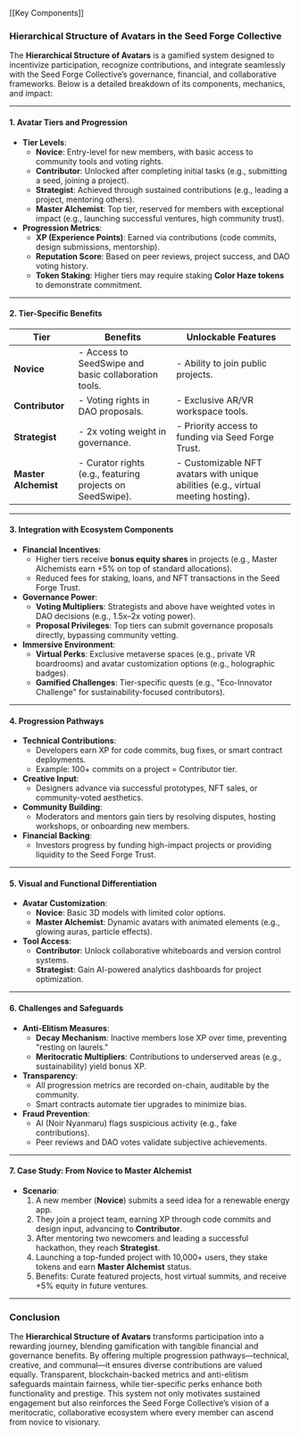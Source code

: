 [[Key Components]]
### **Hierarchical Structure of Avatars in the Seed Forge Collective**

The **Hierarchical Structure of Avatars** is a gamified system designed to incentivize participation, recognize contributions, and integrate seamlessly with the Seed Forge Collective’s governance, financial, and collaborative frameworks. Below is a detailed breakdown of its components, mechanics, and impact:

---

#### **1. Avatar Tiers and Progression**

- **Tier Levels**:
    - **Novice**: Entry-level for new members, with basic access to community tools and voting rights.
    - **Contributor**: Unlocked after completing initial tasks (e.g., submitting a seed, joining a project).
    - **Strategist**: Achieved through sustained contributions (e.g., leading a project, mentoring others).
    - **Master Alchemist**: Top tier, reserved for members with exceptional impact (e.g., launching successful ventures, high community trust).
- **Progression Metrics**:
    - **XP (Experience Points)**: Earned via contributions (code commits, design submissions, mentorship).
    - **Reputation Score**: Based on peer reviews, project success, and DAO voting history.
    - **Token Staking**: Higher tiers may require staking **Color Haze tokens** to demonstrate commitment.

---

#### **2. Tier-Specific Benefits**

| **Tier**              | **Benefits**                                                              | **Unlockable Features**                                               |
|-----------------------|--------------------------------------------------------------------------|----------------------------------------------------------------------|
| **Novice**            | - Access to SeedSwipe and basic collaboration tools.                    | - Ability to join public projects.                                   |
| **Contributor**       | - Voting rights in DAO proposals.                                        | - Exclusive AR/VR workspace tools.                                   |
| **Strategist**        | - 2x voting weight in governance.                                       | - Priority access to funding via Seed Forge Trust.                  |
| **Master Alchemist**  | - Curator rights (e.g., featuring projects on SeedSwipe).              | - Customizable NFT avatars with unique abilities (e.g., virtual meeting hosting). |

---

#### **3. Integration with Ecosystem Components**

- **Financial Incentives**:
    - Higher tiers receive **bonus equity shares** in projects (e.g., Master Alchemists earn +5% on top of standard allocations).
    - Reduced fees for staking, loans, and NFT transactions in the Seed Forge Trust.
- **Governance Power**:
    - **Voting Multipliers**: Strategists and above have weighted votes in DAO decisions (e.g., 1.5x–2x voting power).
    - **Proposal Privileges**: Top tiers can submit governance proposals directly, bypassing community vetting.
- **Immersive Environment**:
    - **Virtual Perks**: Exclusive metaverse spaces (e.g., private VR boardrooms) and avatar customization options (e.g., holographic badges).
    - **Gamified Challenges**: Tier-specific quests (e.g., "Eco-Innovator Challenge" for sustainability-focused contributors).

---

#### **4. Progression Pathways**

- **Technical Contributions**:
    - Developers earn XP for code commits, bug fixes, or smart contract deployments.
    - Example: 100+ commits on a project = Contributor tier.
- **Creative Input**:
    - Designers advance via successful prototypes, NFT sales, or community-voted aesthetics.
- **Community Building**:
    - Moderators and mentors gain tiers by resolving disputes, hosting workshops, or onboarding new members.
- **Financial Backing**:
    - Investors progress by funding high-impact projects or providing liquidity to the Seed Forge Trust.

---

#### **5. Visual and Functional Differentiation**

- **Avatar Customization**:
    - **Novice**: Basic 3D models with limited color options.
    - **Master Alchemist**: Dynamic avatars with animated elements (e.g., glowing auras, particle effects).
- **Tool Access**:
    - **Contributor**: Unlock collaborative whiteboards and version control systems.
    - **Strategist**: Gain AI-powered analytics dashboards for project optimization.

---

#### **6. Challenges and Safeguards**

- **Anti-Elitism Measures**:
    - **Decay Mechanism**: Inactive members lose XP over time, preventing "resting on laurels."
    - **Meritocratic Multipliers**: Contributions to underserved areas (e.g., sustainability) yield bonus XP.
- **Transparency**:
    - All progression metrics are recorded on-chain, auditable by the community.
    - Smart contracts automate tier upgrades to minimize bias.
- **Fraud Prevention**:
    - AI (Noir Nyanmaru) flags suspicious activity (e.g., fake contributions).
    - Peer reviews and DAO votes validate subjective achievements.

---

#### **7. Case Study: From Novice to Master Alchemist**

- **Scenario**:
    1. A new member (**Novice**) submits a seed idea for a renewable energy app.
    2. They join a project team, earning XP through code commits and design input, advancing to **Contributor**.
    3. After mentoring two newcomers and leading a successful hackathon, they reach **Strategist**.
    4. Launching a top-funded project with 10,000+ users, they stake tokens and earn **Master Alchemist** status.
    5. Benefits: Curate featured projects, host virtual summits, and receive +5% equity in future ventures.

---

### **Conclusion**

The **Hierarchical Structure of Avatars** transforms participation into a rewarding journey, blending gamification with tangible financial and governance benefits. By offering multiple progression pathways—technical, creative, and communal—it ensures diverse contributions are valued equally. Transparent, blockchain-backed metrics and anti-elitism safeguards maintain fairness, while tier-specific perks enhance both functionality and prestige. This system not only motivates sustained engagement but also reinforces the Seed Forge Collective’s vision of a meritocratic, collaborative ecosystem where every member can ascend from novice to visionary.
